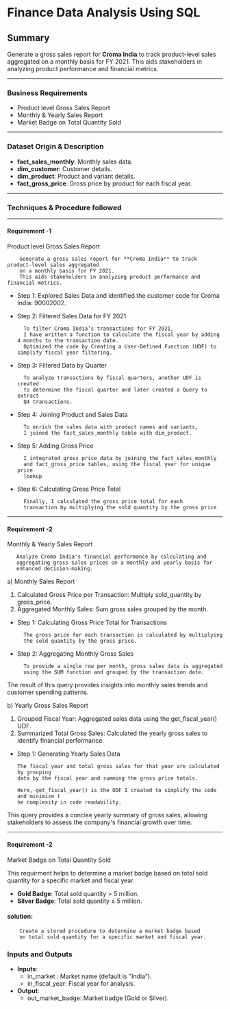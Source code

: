 

# Finance Data Analysis Using SQL



## Summary

Generate a gross sales report for **Croma India** to track product-level sales aggregated on a monthly basis for FY 2021. This aids stakeholders in analyzing product performance and financial metrics.

---

### Business Requirements

- Product level Gross Sales Report
- Monthly & Yearly Sales Report
- Market Badge on Total Quantity Sold


---

### Dataset Origin & Description


- **fact_sales_monthly**: Monthly sales data.
- **dim_customer**: Customer details.
- **dim_product**: Product and variant details.
- **fact_gross_price**: Gross price by product for each fiscal year.

---

### Techniques & Procedure followed


---

#### Requirement -1 

Product level Gross Sales Report

        Generate a gross sales report for **Croma India** to track product-level sales aggregated 
        on a monthly basis for FY 2021. 
        This aids stakeholders in analyzing product performance and financial metrics.

- Step 1: Explored Sales Data and identified the customer code for Croma India: 90002002.
- Step 2: Filtered Sales Data for FY 2021

        To filter Croma India’s transactions for FY 2021,
        I have written a function to calculate the fiscal year by adding 4 months to the transaction date. 
        Optimized the code by Creating a User-Defined Function (UDF) to simplify fiscal year filtering.

- Step 3: Filtered Data by Quarter

        To analyze transactions by fiscal quarters, another UDF is created
        to determine the fiscal quarter and later created a Query to extract
        Q4 transactions.

- Step 4: Joining Product and Sales Data

        To enrich the sales data with product names and variants,
        I joined the fact_sales_monthly table with dim_product. 

- Step 5: Adding Gross Price

        I integrated gross price data by joining the fact_sales_monthly
        and fact_gross_price tables, using the fiscal year for unique price
        lookup

- Step 6: Calculating Gross Price Total

        Finally, I calculated the gross price total for each
        transaction by multiplying the sold quantity by the gross price


---


#### Requirement -2

Monthly & Yearly Sales Report

       Analyze Croma India's financial performance by calculating and 
       aggregating gross sales prices on a monthly and yearly basis for 
       enhanced decision-making.

a) Monthly Sales Report

1. Calculated Gross Price per Transaction: Multiply sold_quantity by gross_price.
2. Aggregated Monthly Sales: Sum gross sales grouped by the month.


- Step 1: Calculating Gross Price Total for Transactions

        The gross price for each transaction is calculated by multiplying
        the sold quantity by the gross price. 

- Step 2: Aggregating Monthly Gross Sales

        To provide a single row per month, gross sales data is aggregated
        using the SUM function and grouped by the transaction date.

The result of this query provides insights into monthly sales trends and customer spending patterns.


b) Yearly Gross Sales Report

1. Grouped Fiscal Year: Aggregated sales data using the get_fiscal_year() UDF.
2. Summarized Total Gross Sales: Calculated the yearly gross sales to identify financial performance.

- Step 1: Generating Yearly Sales Data

      The fiscal year and total gross sales for that year are calculated by grouping
      data by the fiscal year and summing the gross price totals.
  
      Here, get_fiscal_year() is the UDF I created to simplify the code and minimize t
      he complexity in code readability.

This query provides a concise yearly summary of gross sales, allowing stakeholders to assess the company's financial growth over time.


---


#### Requirement -2

Market Badge on Total Quantity Sold

This requirment helps to determine a market badge based on total sold quantity for a specific market and fiscal year.  

- **Gold Badge**: Total sold quantity > 5 million.  
- **Silver Badge**: Total sold quantity ≤ 5 million.


#### solution:

        Create a stored procedure to determine a market badge based 
        on total sold quantity for a specific market and fiscal year.  
  

### Inputs and Outputs
- **Inputs**:
  - in_market : Market name (default is "India").
  - in_fiscal_year: Fiscal year for analysis.
- **Output**:
  - out_market_badge: Market badge (Gold or Silver).


